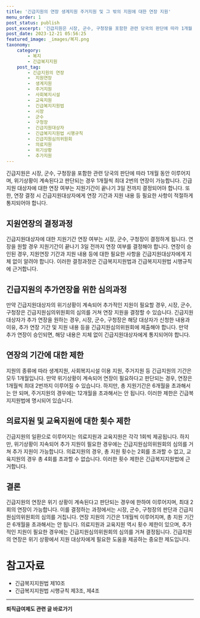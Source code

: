 ```yaml
---
title: '긴급지원의 연장 생계지원 주거지원 및 그 밖의 지원에 대한 연장 지원'
menu_order: 1
post_status: publish
post_excerpt: '긴급지원은 시장, 군수, 구청장을 포함한 관련 당국의 판단에 따라 1개월 동안 이루어지며, 위기상황이 계속된다고 판단되는 경우 1개월씩 최대 2번의 연장이 가능합니다. 긴급지원 대상자에 대한 연장 여부는 지원기간이 끝나기 3일 전까지 결정되어야 합니다. 또한, 연장 결정 시 긴급지원대상자에게 연장 기간과 지원 내용 등 필요한 사항이 적절하게 통지되어야 합니다.'
post_date: 2023-12-21 05:56:25
featured_image: _images/복지.png
taxonomy:
    category:
        - 복지
        - 긴급복지지원
    post_tag:
        - 긴급지원의 연장
        -  지원연장
        -  생계지원
        -  주거지원
        -  사회복지시설
        -  교육지원
        -  긴급복지지원법
        -  시장
        -  군수
        -  구청장
        -  긴급지원대상자
        -  긴급복지지원법 시행규칙
        -  긴급지원심의위원회
        -  의료지원
        -  위기상황
        -  추가지원
---
```



긴급지원은 시장, 군수, 구청장을 포함한 관련 당국의 판단에 따라 1개월 동안 이루어지며, 위기상황이 계속된다고 판단되는 경우 1개월씩 최대 2번의 연장이 가능합니다. 긴급지원 대상자에 대한 연장 여부는 지원기간이 끝나기 3일 전까지 결정되어야 합니다. 또한, 연장 결정 시 긴급지원대상자에게 연장 기간과 지원 내용 등 필요한 사항이 적절하게 통지되어야 합니다.

## 지원연장의 결정과정

긴급지원대상자에 대한 지원기간 연장 여부는 시장, 군수, 구청장이 결정하게 됩니다. 연장을 원할 경우 지원기간이 끝나기 3일 전까지 연장 여부를 결정해야 합니다. 연장이 승인된 경우, 지원연장 기간과 지원 내용 등에 대한 필요한 사항을 긴급지원대상자에게 지체 없이 알려야 합니다. 이러한 결정과정은 긴급복지지원법과 긴급복지지원법 시행규칙에 근거합니다.

## 긴급지원의 추가연장을 위한 심의과정

만약 긴급지원대상자의 위기상황이 계속되어 추가적인 지원이 필요할 경우, 시장, 군수, 구청장은 긴급지원심의위원회의 심의를 거쳐 연장 지원을 결정할 수 있습니다. 긴급지원대상자가 추가 연장을 원하는 경우, 시장, 군수, 구청장은 해당 대상자가 신청한 내용과 이유, 추가 연장 기간 및 지원 내용 등을 긴급지원심의위원회에 제출해야 합니다. 만약 추가 연장이 승인되면, 해당 내용은 지체 없이 긴급지원대상자에게 통지되어야 합니다.

## 연장의 기간에 대한 제한

지원의 종류에 따라 생계지원, 사회복지시설 이용 지원, 주거지원 등 긴급지원의 기간은 모두 1개월입니다. 만약 위기상황이 계속되어 연장이 필요하다고 판단되는 경우, 연장은 1개월씩 최대 2번까지 이루어질 수 있습니다. 하지만, 총 지원기간은 6개월을 초과해서는 안 되며, 주거지원의 경우에는 12개월을 초과해서는 안 됩니다. 이러한 제한은 긴급복지지원법에 명시되어 있습니다.

## 의료지원 및 교육지원에 대한 횟수 제한

긴급지원의 일환으로 이루어지는 의료지원과 교육지원은 각각 1회씩 제공됩니다. 하지만, 위기상황이 지속되어 추가 지원이 필요한 경우에는 긴급지원심의위원회의 심의를 거쳐 추가 지원이 가능합니다. 의료지원의 경우, 총 지원 횟수는 2회를 초과할 수 없고, 교육지원의 경우 총 4회를 초과할 수 없습니다. 이러한 횟수 제한은 긴급복지지원법에 근거합니다.

## 결론

긴급지원의 연장은 위기 상황이 계속된다고 판단되는 경우에 한하여 이루어지며, 최대 2회의 연장이 가능합니다. 이를 결정하는 과정에서는 시장, 군수, 구청장의 판단과 긴급지원심의위원회의 심의를 거칩니다. 연장 지원의 기간은 1개월씩 이루어지며, 총 지원 기간은 6개월을 초과해서는 안 됩니다. 의료지원과 교육지원 역시 횟수 제한이 있으며, 추가적인 지원이 필요한 경우에는 긴급지원심의위원회의 심의를 거쳐 결정됩니다. 긴급지원의 연장은 위기 상황에서 지원 대상자에게 필요한 도움을 제공하는 중요한 제도입니다.

# 참고자료
- 긴급복지지원법 제10조
- 긴급복지지원법 시행규칙 제3조, 제4조
<!-- wp:separator -->
<hr class="wp-block-separator has-alpha-channel-opacity"/>
<!-- /wp:separator -->

<!-- wp:group {"backgroundColor":"base","layout":{"type":"constrained"}} -->
<div class="wp-block-group has-base-background-color has-background"><!-- wp:paragraph {"align":"center","fontSize":"medium"} -->
<p class="has-text-align-center has-large-font-size"><strong>퇴직급여제도 관련 글 바로가기</strong></p>
<!-- /wp:paragraph -->


<!-- wp:latest-posts
{"categories":[{"id":12695,"count":19,"description":"","link":"https://uknowlaw.com/category/%ed%87%b4%ec%a7%81%ea%b8%89%ec%97%ac%ec%a0%9c%eb%8f%84/","name":"퇴직급여제도","slug":"퇴직급여제도","taxonomy":"category","parent":0,"meta":[],"_links":{"self":[{"href":"https://uknowlaw.com/wp-json/wp/v2/categories/12695"}],"collection":[{"href":"https://uknowlaw.com/wp-json/wp/v2/categories"}],"about":[{"href":"https://uknowlaw.com/wp-json/wp/v2/taxonomies/category"}],"wp:post_type":[{"href":"https://uknowlaw.com/wp-json/wp/v2/posts?categories=12695"}],"curies":[{"name":"wp","href":"https://api.w.org/{rel}","templated":true}]}}],"postsToShow":100,"excerptLength":28,"postLayout":"grid","columns":2,"featuredImageAlign":"left","featuredImageSizeSlug":"large","fontSize":"small"} /--></div>
<!-- /wp:group -->
